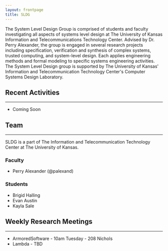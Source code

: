 ```yaml
---
layout: frontpage
title: SLDG
---
```


The System Level Design Group is comprised of students and faculty
investigating all aspects of systems level design at The University of
Kansas Information and Telecommunications Technology Center. Advised
by Dr. Perry Alexander, the group is engaged in several research
projects including specification, verification and synthesis of
complex systems, trusted computing, and system-level design. Each
applies engineering methods and formal modeling to specific systems
engineering activities. The System Level Design group is supported by
The University of Kansas' Information and Telecommunication Technology
Center's Computer Systems Design Laboratory. 

## Recent Activities
-----

* Coming Soon

## Team
-----

SLDG is a part of The Information and Telecommunication
Technology Center at The University of Kansas.

### Faculty

* Perry Alexander (@palexand)

### Students

* Brigid Halling
* Evan Austin
* Kayla Sale

## Weekly Research Meetings
-----

* ArmoredSoftware - 10am Tuesday - 208 Nichols
* Lambda - TBD
